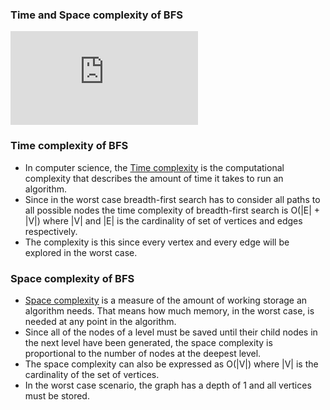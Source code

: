 ### Time and Space complexity of BFS
<iframe src="https://www.youtube.com/embed/Jf2vNh9fNVc" frameborder="0" allow="autoplay; encrypted-media" allowfullscreen></iframe>

### Time complexity of BFS

   - In computer science, the [Time complexity](https://en.wikipedia.org/wiki/Time_complexity) is the computational complexity that describes the amount of time it takes to run an algorithm.
   - Since in the worst case breadth-first search has to consider all paths to all possible nodes the time complexity of breadth-first search is O(|E| + |V|) where |V| and |E| is the cardinality of set of vertices and edges respectively.
   - The complexity is this since every vertex and every edge will be explored in the worst case.

### Space complexity of BFS

   - [Space complexity](https://courses.cs.northwestern.edu/311/html/space-complexity.html) is a measure of the amount of working storage an algorithm needs. That means how much memory, in the worst case, is needed at any point in the algorithm.
   - Since all of the nodes of a level must be saved until their child nodes in the next level have been generated, the space complexity is proportional to the number of nodes at the deepest level.
   - The space complexity can also be expressed as O(|V|) where |V| is the cardinality of the set of vertices.
   - In the worst case scenario, the graph has a depth of 1 and all vertices must be stored.



